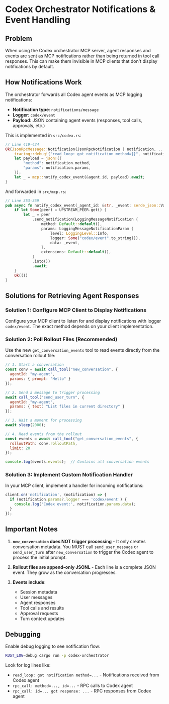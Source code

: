 # Codex Orchestrator Notifications & Event Handling

## Problem

When using the Codex orchestrator MCP server, agent responses and events are sent as MCP notifications rather than being returned in tool call responses. This can make them invisible in MCP clients that don't display notifications by default.

## How Notifications Work

The orchestrator forwards all Codex agent events as MCP logging notifications:
- **Notification type**: `notifications/message`
- **Logger**: `codex/event`
- **Payload**: JSON containing agent events (responses, tool calls, approvals, etc.)

This is implemented in `src/codex.rs`:
```rust
// Line 419-424
Ok(JsonRpcMessage::Notification(JsonRpcNotification { notification, .. })) => {
    tracing::debug!("read_loop: got notification method={}", notification.method);
    let payload = json!({
        "method": notification.method,
        "params": notification.params,
    });
    let _ = mcp::notify_codex_event(&agent.id, payload).await;
}
```

And forwarded in `src/mcp.rs`:
```rust
// Line 353-369
pub async fn notify_codex_event(_agent_id: &str, _event: serde_json::Value) -> Result<()> {
    if let Some(peer) = UPSTREAM_PEER.get() {
        let _ = peer
            .send_notification(LoggingMessageNotification {
                method: Default::default(),
                params: LoggingMessageNotificationParam {
                    level: LoggingLevel::Info,
                    logger: Some("codex/event".to_string()),
                    data: _event,
                },
                extensions: Default::default(),
            }
            .into())
            .await;
    }
    Ok(())
}
```

## Solutions for Retrieving Agent Responses

### Solution 1: Configure MCP Client to Display Notifications

Configure your MCP client to listen for and display notifications with logger `codex/event`. The exact method depends on your client implementation.

### Solution 2: Poll Rollout Files (Recommended)

Use the new `get_conversation_events` tool to read events directly from the conversation rollout file:

```javascript
// 1. Start a conversation
const conv = await call_tool("new_conversation", {
  agentId: "my-agent",
  params: { prompt: "Hello" }
});

// 2. Send a message to trigger processing
await call_tool("send_user_turn", {
  agentId: "my-agent",
  params: { text: "List files in current directory" }
});

// 3. Wait a moment for processing
await sleep(2000);

// 4. Read events from the rollout
const events = await call_tool("get_conversation_events", {
  rolloutPath: conv.rolloutPath,
  limit: 20
});

console.log(events.events);  // Contains all conversation events
```

### Solution 3: Implement Custom Notification Handler

In your MCP client, implement a handler for incoming notifications:

```javascript
client.on('notification', (notification) => {
  if (notification.params?.logger === 'codex/event') {
    console.log('Codex event:', notification.params.data);
  }
});
```

## Important Notes

1. **`new_conversation` does NOT trigger processing** - It only creates conversation metadata. You MUST call `send_user_message` or `send_user_turn` after `new_conversation` to trigger the Codex agent to process the initial prompt.

2. **Rollout files are append-only JSONL** - Each line is a complete JSON event. They grow as the conversation progresses.

3. **Events include**:
   - Session metadata
   - User messages
   - Agent responses
   - Tool calls and results
   - Approval requests
   - Turn context updates

## Debugging

Enable debug logging to see notification flow:

```bash
RUST_LOG=debug cargo run -p codex-orchestrator
```

Look for log lines like:
- `read_loop: got notification method=...` - Notifications received from Codex agent
- `rpc_call: method=..., id=...` - RPC calls to Codex agent
- `rpc_call: id=... got response: ...` - RPC responses from Codex agent
